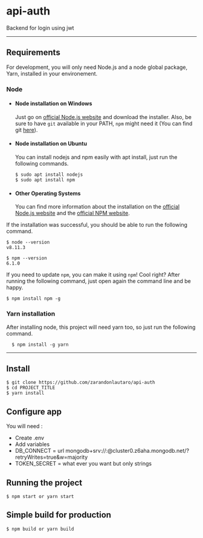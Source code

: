 # api-auth
Backend for login using jwt

---
## Requirements
For development, you will only need Node.js and a node global package, Yarn, installed in your environement.

### Node
- #### Node installation on Windows

  Just go on [official Node.js website](https://nodejs.org/) and download the installer.
Also, be sure to have `git` available in your PATH, `npm` might need it (You can find git [here](https://git-scm.com/)).

- #### Node installation on Ubuntu

  You can install nodejs and npm easily with apt install, just run the following commands.

      $ sudo apt install nodejs
      $ sudo apt install npm

- #### Other Operating Systems
  You can find more information about the installation on the [official Node.js website](https://nodejs.org/) and the [official NPM website](https://npmjs.org/).

If the installation was successful, you should be able to run the following command.

    $ node --version
    v8.11.3

    $ npm --version
    6.1.0

If you need to update `npm`, you can make it using `npm`! Cool right? After running the following command, just open again the command line and be happy.

    $ npm install npm -g

###
### Yarn installation
  After installing node, this project will need yarn too, so just run the following command.

      $ npm install -g yarn

---

## Install

    $ git clone https://github.com/zarandonlautaro/api-auth
    $ cd PROJECT_TITLE
    $ yarn install

## Configure app

You will need :
- Create .env
- Add variables 
- DB_CONNECT = url mongodb+srv://<user>:<passwor>@cluster0.z6aha.mongodb.net/<dbname>?retryWrites=true&w=majority
- TOKEN_SECRET = what ever you want but only strings
## Running the project

    $ npm start or yarn start

## Simple build for production

    $ npm build or yarn build
